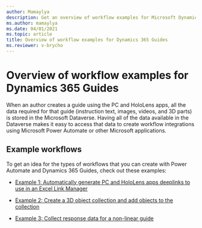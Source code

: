 ```yaml
---
author: Mamaylya
description: Get an overview of workflow examples for Microsoft Dynamics 365 Guides
ms.author: mamaylya
ms.date: 04/01/2021
ms.topic: article
title: Overview of workflow examples for Dynamics 365 Guides
ms.reviewer: v-brycho
---
```


# Overview of workflow examples for Dynamics 365 Guides

When an author creates a guide using the PC and HoloLens apps, all the data required for that guide (instruction text, images, videos, and 3D parts) is stored in the Microsoft Dataverse. Having all of the data available in the Dataverse makes it easy to access that data to create workflow integrations using Microsoft Power Automate or other Microsoft applications.
 
## Example workflows

To get an idea for the types of workflows that you can create with Power Automate and Dynamics 365 Guides, check out these examples:

- [Example 1: Automatically generate PC and HoloLens apps deeplinks to use in an Excel Link Manager](workflow-example-1.md)

- [Example 2: Create a 3D object collection and add objects to the collection](workflow-example-2.md)

- [Example 3: Collect response data for a non-linear guide](workflow-example-3.md)
